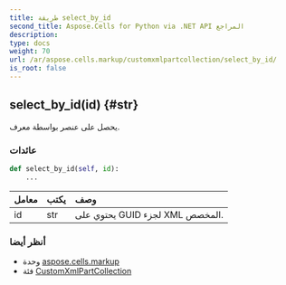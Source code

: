 ```yaml
---
title: طريقة select_by_id
second_title: Aspose.Cells for Python via .NET API المراجع
description:
type: docs
weight: 70
url: /ar/aspose.cells.markup/customxmlpartcollection/select_by_id/
is_root: false
---
```

##  select_by_id(id) {#str}
يحصل على عنصر بواسطة معرف.


###  عائدات




```python
def select_by_id(self, id):
    ...
```


| معامل| يكتب| وصف|
| :- | :- | :- |
| id | str | يحتوي على GUID لجزء XML المخصص.|



###  أنظر أيضا
* وحدة [aspose.cells.markup](../../)
* فئة [CustomXmlPartCollection](/cells/python-net/ar/aspose.cells.markup/customxmlpartcollection)
